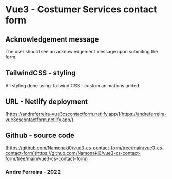 # Vue3 - Costumer Services contact form

## Acknowledgement message

The user should see an acknowledgement message upon submiting the form.

## TailwindCSS - styling

All styling done using Tailwind CSS - custom animations added.

## URL - Netlify deployment

[https://andreferreira-vue3cscontactform.netlify.app/](https://andreferreira-vue3cscontactform.netlify.app/)


## Github - source code
[https://github.com/Namonaki0/vue3-cs-contact-form/tree/main/vue3-cs-contact-form](https://github.com/Namonaki0/vue3-cs-contact-form/tree/main/vue3-cs-contact-form)


### Andre Ferreira - 2022